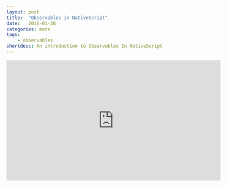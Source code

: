 ```yaml
---
layout: post
title:  "Observables in NativeScript"
date:   2016-01-28
categories: more
tags: 
    - observables
shortdesc: An introduction to Observables In NativeScript
---
```

<iframe width="560" height="315" src="https://www.youtube.com/embed/_242IqMHmyE" frameborder="0" allowfullscreen></iframe>